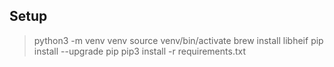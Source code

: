 ## Setup
> python3 -m venv venv 
> source venv/bin/activate 
> brew install libheif
> pip install --upgrade pip
> pip3 install -r requirements.txt